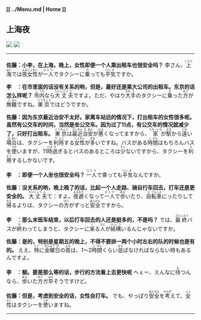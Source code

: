 **[[ ../Menu.md | Home ]]**
## 上海夜
![](src/shanghai_1.JPG)
![](src/shanghai_2.JPG)

---

**佐藤：小李，在上海，晚上，女性即便一个人乘出租车也很安全吗？**
李さん、<ruby>上<rp>(</rp><rt>しゃん</rt><rp>)</rp></ruby><ruby>海<rp>(</rp><rt>はい</rt><rp>)</rp></ruby>では<ruby>夜<rp>(</rp><rt>よる</rt><rp>)</rp></ruby><ruby>女<rp>(</rp><rt>じょ</rt><rp>)</rp></ruby><ruby>性<rp>(</rp><rt>せい</rt><rp>)</rp></ruby>が<ruby>一人<rp>(</rp><rt>ひとり</rt><rp>)</rp></ruby>でタクシーに<ruby>乗<rp>(</rp><rt>の</rt><rp>)</rp></ruby>っても<ruby>平<rp>(</rp><rt>へい</rt><rp>)</rp></ruby><ruby>気<rp>(</rp><rt>き</rt><rp>)</rp></ruby>ですか。

**李　：在市里面的话没有关系的哟，但是，最好还是乘大公司的出租车。东京的话怎么样呢？**
<ruby>市<rp>(</rp><rt>し</rt><rp>)</rp></ruby><ruby>内<rp>(</rp><rt>うち</rt><rp>)</rp></ruby>なら<ruby>大<rp>(</rp><rt>だい</rt><rp>)</rp></ruby><ruby>丈<rp>(</rp><rt>じょう</rt><rp>)</rp></ruby><ruby>夫<rp>(</rp><rt>ぶ</rt><rp>)</rp></ruby>ですよ。ただ、やはり<ruby>大<rp>(</rp><rt>おお</rt><rp>)</rp></ruby><ruby>手<rp>(</rp><rt>て</rt><rp>)</rp></ruby>のタクシーに<ruby>乗<rp>(</rp><rt>の</rt><rp>)</rp></ruby>った<ruby>方<rp>(</rp><rt>ほう</rt><rp>)</rp></ruby>が<ruby>無<rp>(</rp><rt>ぶ</rt><rp>)</rp></ruby><ruby>難<rp>(</rp><rt>なん</rt><rp>)</rp></ruby>ですね。<ruby>東<rp>(</rp><rt>とう</rt><rp>)</rp></ruby><ruby>京<rp>(</rp><rt>きょう</rt><rp>)</rp></ruby>ではどうですか。

**佐藤：因为东京最近治安不太好。家离车站远的情况下，打出租车的女性很多呢。虽然有公交车的时间，当然是坐公交车。因为过了11点，有公交车的情况就减少了，只好打出租车。**
<ruby>東<rp>(</rp><rt>とう</rt><rp>)</rp></ruby><ruby>京<rp>(</rp><rt>きょう</rt><rp>)</rp></ruby>は<ruby>最<rp>(</rp><rt>さい</rt><rp>)</rp></ruby><ruby>近<rp>(</rp><rt>きん</rt><rp>)</rp></ruby><ruby>治<rp>(</rp><rt>ち</rt><rp>)</rp></ruby><ruby>安<rp>(</rp><rt>あん</rt><rp>)</rp></ruby>が<ruby>悪<rp>(</rp><rt>わる</rt><rp>)</rp></ruby>くなってますから、<ruby>家<rp>(</rp><rt>うち・いえ</rt><rp>)</rp></ruby>が<ruby>駅<rp>(</rp><rt>えき</rt><rp>)</rp></ruby>から<ruby>遠<rp>(</rp><rt>とお</rt><rp>)</rp></ruby>い<ruby>場<rp>(</rp><rt>ば</rt><rp>)</rp></ruby><ruby>合<rp>(</rp><rt>あい</rt><rp>)</rp></ruby>は、タクシーを<ruby>利<rp>(</rp><rt>り</rt><rp>)</rp></ruby><ruby>用<rp>(</rp><rt>よう</rt><rp>)</rp></ruby>する<ruby>女<rp>(</rp><rt>じょ</rt><rp>)</rp></ruby><ruby>性<rp>(</rp><rt>せい</rt><rp>)</rp></ruby>が<ruby>多<rp>(</rp><rt>おお</rt><rp>)</rp></ruby>いですね。バスがある<ruby>時<rp>(</rp><rt>じ</rt><rp>)</rp></ruby><ruby>間<rp>(</rp><rt>かん</rt><rp>)</rp></ruby>はもちろんバスを<ruby>使<rp>(</rp><rt>つか</rt><rp>)</rp></ruby>いますが、11<ruby>時<rp>(</rp><rt>とき</rt><rp>)</rp></ruby><ruby>過<rp>(</rp><rt>す</rt><rp>)</rp></ruby>ぎるとバスのあるところは<ruby>少<rp>(</rp><rt>すく</rt><rp>)</rp></ruby>ないですから、タクシーを<ruby>利<rp>(</rp><rt>り</rt><rp>)</rp></ruby><ruby>用<rp>(</rp><rt>よう</rt><rp>)</rp></ruby>するしかないです。

**李　：即便一个人坐也很安全吗？**
<ruby>一人<rp>(</rp><rt>ひとり</rt><rp>)</rp></ruby>で乘っても<ruby>平<rp>(</rp><rt>へい</rt><rp>)</rp></ruby><ruby>気<rp>(</rp><rt>き</rt><rp>)</rp></ruby>なんですか。

**佐藤：没关系的哟，晚上晚了的话，比起一个人走路、骑自行车回去，打车还是更安全的。**
<ruby>大<rp>(</rp><rt>だい</rt><rp>)</rp></ruby><ruby>丈<rp>(</rp><rt>じょう</rt><rp>)</rp></ruby><ruby>夫<rp>(</rp><rt>ぶ</rt><rp>)</rp></ruby>て：すよ。<ruby>夜<rp>(</rp><rt>よる</rt><rp>)</rp></ruby><ruby>遅<rp>(</rp><rt>おそ</rt><rp>)</rp></ruby>くなって<ruby>一人<rp>(</rp><rt>ひとり</rt><rp>)</rp></ruby>で<ruby>歩<rp>(</rp><rt>ある</rt><rp>)</rp></ruby>いたり、<ruby>自<rp>(</rp><rt>じ</rt><rp>)</rp></ruby><ruby>転<rp>(</rp><rt>てん</rt><rp>)</rp></ruby><ruby>車<rp>(</rp><rt>しゃ</rt><rp>)</rp></ruby>にったりして<ruby>帰<rp>(</rp><rt>かえ</rt><rp>)</rp></ruby>るよりは、タクシーの<ruby>方<rp>(</rp><rt>ほう</rt><rp>)</rp></ruby>がずっと<ruby>安<rp>(</rp><rt>あん</rt><rp>)</rp></ruby><ruby>全<rp>(</rp><rt>ぜん</rt><rp>)</rp></ruby>ですから。

**李　：那么末班车结束，以后打车回去的人还是挺多的，不是吗？**
では、<ruby>最<rp>(</rp><rt>さい</rt><rp>)</rp></ruby><ruby>終<rp>(</rp><rt>しゅう</rt><rp>)</rp></ruby>バスが<ruby>終<rp>(</rp><rt>お</rt><rp>)</rp></ruby>わってしまうと、タクシーに<ruby>来<rp>(</rp><rt>く</rt><rp>)</rp></ruby>る<ruby>人<rp>(</rp><rt>ひと</rt><rp>)</rp></ruby>が<ruby>結<rp>(</rp><rt>けっ</rt><rp>)</rp></ruby><ruby>構<rp>(</rp><rt>こう</rt><rp>)</rp></ruby>いるんじゃないですか。

**佐藤：是的，特别是星期五的晚上，不得不要排一两个小时左右的队的时候也是有的。**
ええ、<ruby>特<rp>(</rp><rt>とく</rt><rp>)</rp></ruby>に<ruby>金<rp>(</rp><rt>きん</rt><rp>)</rp></ruby><ruby>曜<rp>(</rp><rt>よう</rt><rp>)</rp></ruby><ruby>日<rp>(</rp><rt>び</rt><rp>)</rp></ruby>の<ruby>夜<rp>(</rp><rt>よる</rt><rp>)</rp></ruby>は、1～2<ruby>時<rp>(</rp><rt>じ</rt><rp>)</rp></ruby><ruby>間<rp>(</rp><rt>かん</rt><rp>)</rp></ruby>くらい<ruby>並<rp>(</rp><rt>なら</rt><rp>)</rp></ruby>ばなければならない時もあるんですよ。

**李　：额。要是那么等的话，步行的方法看上去更快呢**
ヘぇー、えんなに<ruby>待<rp>(</rp><rt>ま</rt><rp>)</rp></ruby>つんなら、<ruby>歩<rp>(</rp><rt>ある</rt><rp>)</rp></ruby>いた<ruby>方<rp>(</rp><rt>ほう</rt><rp>)</rp></ruby>ガ<ruby>早<rp>(</rp><rt>はや</rt><rp>)</rp></ruby>そうですけど。

**佐藤：但是，考虑到安全的话，女性会打车。**
でも、やっぱり<ruby>安<rp>(</rp><rt>あん</rt><rp>)</rp></ruby><ruby>全<rp>(</rp><rt>ぜん</rt><rp>)</rp></ruby>を<ruby>考<rp>(</rp><rt>かんが</rt><rp>)</rp></ruby>えて、<ruby>女<rp>(</rp><rt>じょ</rt><rp>)</rp></ruby><ruby>性<rp>(</rp><rt>せい</rt><rp>)</rp></ruby>はタクシーを<ruby>使<rp>(</rp><rt>つか</rt><rp>)</rp></ruby>いますね。

---
